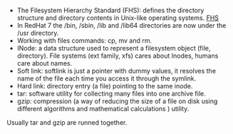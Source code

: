 - The Filesystem Hierarchy Standard (FHS): defines the directory structure and directory contents in Unix-like operating systems. [FHS](https://en.wikipedia.org/wiki/Filesystem_Hierarchy_Standard)
- In RedHat 7 the /bin, /sbin, /lib and /lib64 directories are now under the /usr directory. 
- Working with files commands: cp, mv and rm.
- INode: a data structure used to represent a filesystem object (file, directory). File systems (ext family, xfs) cares about Inodes, humans care about names. 
- Soft link: softlink is just a pointer with dummy values, it resolves the name of the file each time you access it through the symlink.
- Hard link: directory entry (a file) pointing to the same inode.
- tar: software utility for collecting many files into one archive file.
- gzip: compression (a way of reducing the size of a file on disk using different algorithms and mathematical calculations ) utility.

Usually tar and gzip are runned together.
